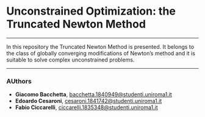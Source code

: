 # Unconstrained Optimization: the Truncated Newton Method
***
In this repository the Truncated Newton Method is presented.
It belongs to the class of globally converging modifications of Newton’s method and it is suitable to solve complex unconstrained problems.
***
### AUthors
-  **Giacomo Bacchetta**, <bacchetta.1840949@studenti.uniroma1.it>
-  **Edoardo Cesaroni**, <cesaroni.1841742@studenti.uniroma1.it> 
-  **Fabio Ciccarelli**, <ciccarelli.1835348@studenti.uniroma1.it> 
